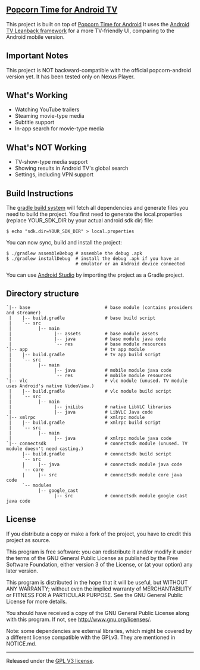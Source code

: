 [Popcorn Time for Android TV](https://github.com/r87DtqFjKerJ/popcorn-android-tv)
----

This project is built on top of [Popcorn Time for Android](https://github.com/popcorn-official/popcorn-android)
It uses the [Android TV Leanback framework](https://developer.android.com/training/tv/start/start.html) for a more TV-friendly UI, comparing to the Android mobile version.

## Important Notes ##
This project is NOT backward-compatible with the official popcorn-android version yet. It has been tested only on Nexus Player.

## What's Working ##
* Watching YouTube trailers
* Steaming movie-type media
* Subtitle support
* In-app search for movie-type media

## What's NOT Working ##
* TV-show-type media support
* Showing results in Android TV's global search
* Settings, including VPN support


## Build Instructions ##

The [gradle build system](http://tools.android.com/tech-docs/new-build-system/user-guide) will fetch all dependencies and generate
files you need to build the project. You first need to generate the
local.properties (replace YOUR_SDK_DIR by your actual android sdk dir)
file:

    $ echo "sdk.dir=YOUR_SDK_DIR" > local.properties

You can now sync, build and install the project:

    $ ./gradlew assembleDebug # assemble the debug .apk
    $ ./gradlew installDebug  # install the debug .apk if you have an
                              # emulator or an Android device connected

You can use [Android Studio](http://developer.android.com/sdk/installing/studio.html) by importing the project as a Gradle project.

## Directory structure ##

    `|-- base                            # base module (contains providers and streamer)
     |    |-- build.gradle               # base build script
     |    `-- src
     |          |-- main
     |                |-- assets         # base module assets
     |                |-- java           # base module java code
     |                `-- res            # base module resources
    `|-- app                             # tv app module
     |    |-- build.gradle               # tv app build script
     |    `-- src
     |          |-- main
     |                |-- java           # mobile module java code
     |                `-- res            # mobile module resources    
    `|-- vlc                             # vlc module (unused. TV module uses Android's native VideoView.)
     |    |-- build.gradle               # vlc module build script
     |    `-- src
     |          |-- main
     |                |-- jniLibs        # native LibVLC libraries
     |                |-- java           # LibVLC Java code
    `|-- xmlrpc                          # xmlrpc module
     |    |-- build.gradle               # xmlrpc build script
     |    `-- src
     |          |-- main
     |                |-- java           # xmlrpc module java code
    `|-- connectsdk                      # connectsdk module (unused. TV module doesn't need casting.)
          |-- build.gradle               # connectsdk build script
          `-- src
          |     |-- java                 # connectsdk module java code
          `-- core
          |     |-- src                  # connectsdk module core java code
          `-- modules
                |-- google_cast
                      |-- src            # connectsdk module google cast java code



## License

If you distribute a copy or make a fork of the project, you have to credit this project as source.

This program is free software: you can redistribute it and/or modify it under the terms of the GNU General Public License as published by the Free Software Foundation, either version 3 of the License, or (at your option) any later version.

This program is distributed in the hope that it will be useful, but WITHOUT ANY WARRANTY; without even the implied warranty of MERCHANTABILITY or FITNESS FOR A PARTICULAR PURPOSE.  See the GNU General Public License for more details.

You should have received a copy of the GNU General Public License along with this program.  If not, see http://www.gnu.org/licenses/.

Note: some dependencies are external libraries, which might be covered by a different license compatible with the GPLv3. They are mentioned in NOTICE.md.

***

Released under the [GPL V3 license](https://git.popcorntime.io/popcorntime/android/blob/development/LICENSE.md).